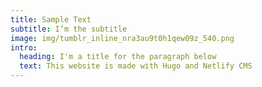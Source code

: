 ```yaml
---
title: Sample Text
subtitle: I’m the subtitle
image: img/tumblr_inline_nra3au9t0h1qew09z_540.png
intro:
  heading: I'm a title for the paragraph below
  text: This website is made with Hugo and Netlify CMS
---
```

